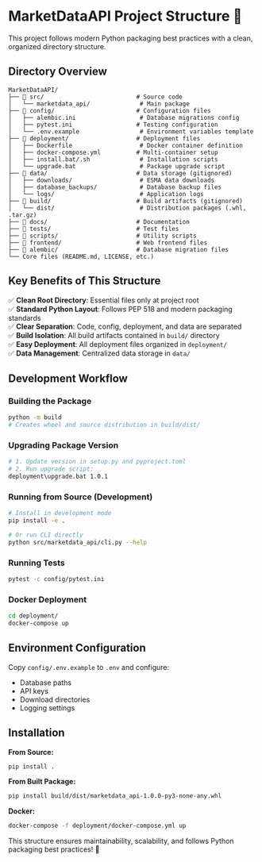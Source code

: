 # MarketDataAPI Project Structure 📁

This project follows modern Python packaging best practices with a clean, organized directory structure.

## Directory Overview

```
MarketDataAPI/
├── 📁 src/                          # Source code
│   └── marketdata_api/              # Main package
├── 📁 config/                       # Configuration files
│   ├── alembic.ini                  # Database migrations config
│   ├── pytest.ini                  # Testing configuration  
│   └── .env.example                 # Environment variables template
├── 📁 deployment/                   # Deployment files
│   ├── Dockerfile                   # Docker container definition
│   ├── docker-compose.yml          # Multi-container setup
│   ├── install.bat/.sh              # Installation scripts
│   └── upgrade.bat                  # Package upgrade script
├── 📁 data/                         # Data storage (gitignored)
│   ├── downloads/                   # ESMA data downloads
│   ├── database_backups/            # Database backup files
│   └── logs/                        # Application logs
├── 📁 build/                        # Build artifacts (gitignored)
│   └── dist/                        # Distribution packages (.whl, .tar.gz)
├── 📁 docs/                         # Documentation
├── 📁 tests/                        # Test files  
├── 📁 scripts/                      # Utility scripts
├── 📁 frontend/                     # Web frontend files
├── 📁 alembic/                      # Database migration files
└── Core files (README.md, LICENSE, etc.)
```

## Key Benefits of This Structure

✅ **Clean Root Directory**: Essential files only at project root  
✅ **Standard Python Layout**: Follows PEP 518 and modern packaging standards  
✅ **Clear Separation**: Code, config, deployment, and data are separated  
✅ **Build Isolation**: All build artifacts contained in `build/` directory  
✅ **Easy Deployment**: All deployment files organized in `deployment/`  
✅ **Data Management**: Centralized data storage in `data/`  

## Development Workflow

### Building the Package
```bash
python -m build
# Creates wheel and source distribution in build/dist/
```

### Upgrading Package Version
```bash
# 1. Update version in setup.py and pyproject.toml
# 2. Run upgrade script:
deployment\upgrade.bat 1.0.1
```

### Running from Source (Development)
```bash
# Install in development mode
pip install -e .

# Or run CLI directly
python src/marketdata_api/cli.py --help
```

### Running Tests
```bash
pytest -c config/pytest.ini
```

### Docker Deployment
```bash
cd deployment/
docker-compose up
```

## Environment Configuration

Copy `config/.env.example` to `.env` and configure:
- Database paths
- API keys  
- Download directories
- Logging settings

## Installation

**From Source:**
```bash
pip install .
```

**From Built Package:**
```bash
pip install build/dist/marketdata_api-1.0.0-py3-none-any.whl
```

**Docker:**
```bash
docker-compose -f deployment/docker-compose.yml up
```

This structure ensures maintainability, scalability, and follows Python packaging best practices! 🚀
